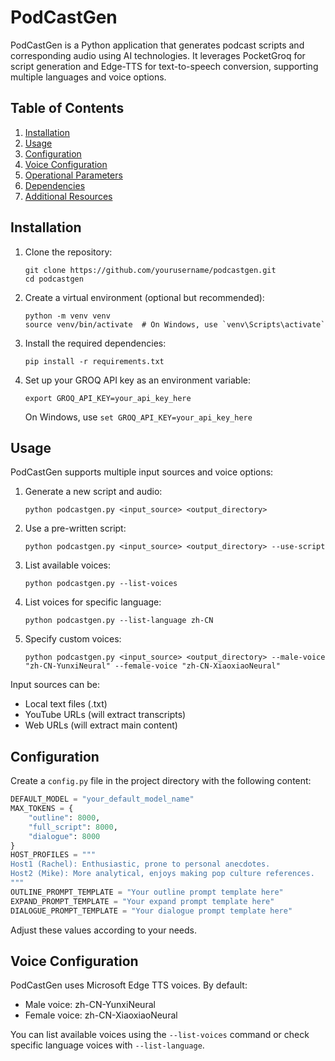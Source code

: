 # PodCastGen

PodCastGen is a Python application that generates podcast scripts and corresponding audio using AI technologies. It leverages PocketGroq for script generation and Edge-TTS for text-to-speech conversion, supporting multiple languages and voice options.



## Table of Contents
1. [Installation](#installation)
2. [Usage](#usage)
3. [Configuration](#configuration)
4. [Voice Configuration](#voice-configuration)
5. [Operational Parameters](#operational-parameters)
6. [Dependencies](#dependencies)
7. [Additional Resources](#additional-resources)

## Installation

1. Clone the repository:
   ```
   git clone https://github.com/yourusername/podcastgen.git
   cd podcastgen
   ```

2. Create a virtual environment (optional but recommended):
   ```
   python -m venv venv
   source venv/bin/activate  # On Windows, use `venv\Scripts\activate`
   ```

3. Install the required dependencies:
   ```
   pip install -r requirements.txt
   ```

4. Set up your GROQ API key as an environment variable:
   ```
   export GROQ_API_KEY=your_api_key_here
   ```
   On Windows, use `set GROQ_API_KEY=your_api_key_here`

## Usage

PodCastGen supports multiple input sources and voice options:

1. Generate a new script and audio:
   ```
   python podcastgen.py <input_source> <output_directory>
   ```

2. Use a pre-written script:
   ```
   python podcastgen.py <input_source> <output_directory> --use-script
   ```

3. List available voices:
   ```
   python podcastgen.py --list-voices
   ```

4. List voices for specific language:
   ```
   python podcastgen.py --list-language zh-CN
   ```

5. Specify custom voices:
   ```
   python podcastgen.py <input_source> <output_directory> --male-voice "zh-CN-YunxiNeural" --female-voice "zh-CN-XiaoxiaoNeural"
   ```

Input sources can be:
- Local text files (.txt)
- YouTube URLs (will extract transcripts)
- Web URLs (will extract main content)

## Configuration

Create a `config.py` file in the project directory with the following content:

```python
DEFAULT_MODEL = "your_default_model_name"
MAX_TOKENS = {
    "outline": 8000,
    "full_script": 8000,
    "dialogue": 8000
}
HOST_PROFILES = """
Host1 (Rachel): Enthusiastic, prone to personal anecdotes.
Host2 (Mike): More analytical, enjoys making pop culture references.
"""
OUTLINE_PROMPT_TEMPLATE = "Your outline prompt template here"
EXPAND_PROMPT_TEMPLATE = "Your expand prompt template here"
DIALOGUE_PROMPT_TEMPLATE = "Your dialogue prompt template here"
```

Adjust these values according to your needs.

## Voice Configuration

PodCastGen uses Microsoft Edge TTS voices. By default:
- Male voice: zh-CN-YunxiNeural
- Female voice: zh-CN-XiaoxiaoNeural

You can list available voices using the `--list-voices` command or check specific language voices with `--list-language`.


